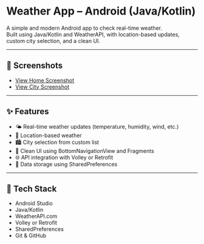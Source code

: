 # Weather App – Android (Java/Kotlin)

A simple and modern Android app to check real-time weather.  
Built using Java/Kotlin and WeatherAPI, with location-based updates, custom city selection, and a clean UI.

---

## 📸 Screenshots

- [View Home Screenshot](Screenshots/home.png)
- [View City Screenshot](Screenshots/city.png)

---

## ✨ Features

- 🌤 Real-time weather updates (temperature, humidity, wind, etc.)
- 📍 Location-based weather
- 🏙 City selection from custom list
- 🎨 Clean UI using BottomNavigationView and Fragments
- 🌐 API integration with Volley or Retrofit
- 💾 Data storage using SharedPreferences

---

## 🧰 Tech Stack

- Android Studio
- Java/Kotlin
- WeatherAPI.com
- Volley or Retrofit
- SharedPreferences
- Git & GitHub
